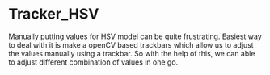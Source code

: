 # Tracker_HSV
Manually putting values for HSV model can be quite frustrating. Easiest way to deal with it is make a openCV based trackbars which allow us to adjust the values manually using a trackbar. So with the help of this, we can able to adjust different combination of values in one go.
